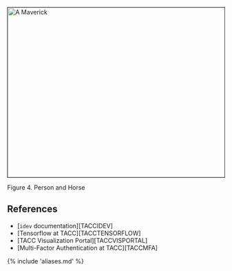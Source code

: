 
<img alt="A Maverick" src="../../../imgs/2mav/bw-manandhorses.jpg" style="width: 700px; height: 394px; border-width: 1px; border-style: solid;" />
<p class="image-caption">Figure 4. Person and Horse</p>

## References

* [`idev` documentation][TACCIDEV]
* [Tensorflow at TACC][TACCTENSORFLOW]
* [TACC Visualization Portal][TACCVISPORTAL]
* [Multi-Factor Authentication at TACC][TACCMFA]

{% include 'aliases.md' %}




